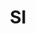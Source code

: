---
published:  false
post_id:    2018-SI
title:      SI
images:
  - ext:    00.jpg
    asp:    3-4
    dim:    50
    dir:    h
  - ext:    01.jpg
    asp:    3-4
    dim:    33
    dir:    v
  - ext:    02.jpg
    asp:    3-4
    dim:    33
    dir:    v
---